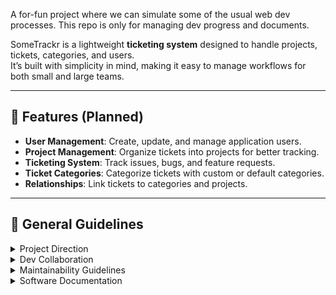A for-fun project where we can simulate some of the usual web dev processes. This repo is only for managing dev progress and documents.

SomeTrackr is a lightweight **ticketing system** designed to handle projects, tickets, categories, and users.  
It’s built with simplicity in mind, making it easy to manage workflows for both small and large teams.

---

## 📌 Features (Planned)
- **User Management**: Create, update, and manage application users.  
- **Project Management**: Organize tickets into projects for better tracking.  
- **Ticketing System**: Track issues, bugs, and feature requests.  
- **Ticket Categories**: Categorize tickets with custom or default categories.  
- **Relationships**: Link tickets to categories and projects.  

---

## 📌 General Guidelines

<details> 
<summary>Project Direction</summary> 

- Formally put your relevant questions and suggestions in the [Github Project](https://github.com/users/sipsyph/projects/3/views/1) Ticket itself so we have a documented trail.
- Put every documentation on GitHub as much as possible.
- Feel free to use AI, just make sure you own your changes.
  
</details>


<details> 
<summary>Dev Collaboration</summary> 

- Branch out from 'develop' branch based off on project ticket
  <img width="800" height="500" alt="image" src="https://github.com/user-attachments/assets/423c5a78-a3bb-4a34-8eff-9516193b585c" />
- Change destination and source
  <img width="800" height="500" alt="image" src="https://github.com/user-attachments/assets/b7a7dc53-f1e1-4033-a99b-825fcf7db414" />
- Update the relevant project ticket with whatever necessary details, test screenshots and whatnot. Make sure to change it into In-Progress so the team knows.
  <img width="800" height="500" alt="image" src="https://github.com/user-attachments/assets/f93fd032-abbc-4c81-9c05-24064c395c32" />
- Make a Pull Request onto 'develop' branch and then have it code reviewed
  <img width="800" height="500" alt="image" src="https://github.com/user-attachments/assets/1f16d2e4-6fa8-49a3-886a-66871f0064a5" />
  
</details>


<details> 
<summary>Maintainability Guidelines</summary> 
  
- Keep lines short and clear.
- Use consistent naming conventions.
- Indent control structures and their contents.
- Keep functions small, ideally one task each.
- Apply DRY: avoid repeating code, automate when possible.
- Limit nesting to improve readability.
- CAPITALIZE SQL keywords and functions.
  
</details>


<details> 
<summary>Software Documentation</summary> 
  
- Maintain the Postman Collection, make sure the happy flow API call works
- We'll be using OpenAPI to automate a bit our API doc process https://quarkus.io/guides/openapi-swaggerui
- In the project ticket, attach screenshot/s that proves you have tested your changes
  
</details>
